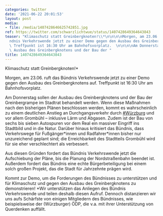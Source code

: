 ```yaml
---
categories: twitter
date: '2021-06-22 20:01:53'
layout: post
media:
- file: /media/1407428646625742851.jpg
ref: https://twitter.com/schwarzlichtwue/status/1407428649364643843
teaser: "Klimaschutz statt Greinbergknoten!\\*\n\n\n\nMorgen, am 23.06. ruft das B\xFC\
  ndnis Verkehrswende jetzt zu einer Demo gegen den Ausbau des Greinbergknotens auf.\
  \ Treffpunkt ist 16:30 Uhr am Bahnhofsvorplatz.  \n\n\n\nAm Donnerstag sollen der\
  \ Ausbau des Greinbergknotens und der Bau der "
title: 1407428649364643843
---
```

Klimaschutz statt Greinbergknoten!\*



Morgen, am 23.06. ruft das Bündnis Verkehrswende jetzt zu einer Demo gegen den Ausbau des Greinbergknotens auf. Treffpunkt ist 16:30 Uhr am Bahnhofsvorplatz.  



Am Donnerstag sollen der Ausbau des Greinbergknotens und der Bau der 
Greinbergrampe im Stadtrat behandelt werden. Wenn diese Maßnahmen nach den bisherigen Plänen beschlossen werden, kommt es wahrscheinlich zu einem deutlichen Anstieg an Durchgangsverkehr durch [#Würzburg](/t/würzburg) und vor allem Grombühl – inklusive Lärm und Abgasen. Zudem ist der Bau von sechs bis sieben Autospuren vor dem Real ein massiver Eingriff ins Stadtbild und in die Natur. Darüber hinaus kritisiert das Bündnis, dass Verkehrswege für Fußgänger\*innen und Radfahrer\*innen bisher nur unzureichend geplant sind; die Erreichbarkeit des Stadtteils Grombühl wird für sie eher verschlechtert als verbessert. 



Aus diesen Gründen fordert das Bündnis Verkehrswende jetzt die Aufschiebung der Pläne, bis die Planung der Nordstraßenbahn beendet ist. Außerdem fordert das Bündnis eine echte Bürgerbeteiligung bei einem solch großen Projekt, das die
Stadt für Jahrzehnte prägen wird.



Kommt zur Demo, um die Forderungen des Bündnisses zu unterstützen und für Klimaschutz und gegen den Ausbau des Greinbergknotens zu demonstrieren!
\*Wir unterstützen das Anliegen des Bündnis Verkehrswende und teilen deshalb diesen Aufruf. Dennoch distanzieren wir uns aufs Schärfste von einigen Mitgliedern des Bündnisses, wie beispielsweise der (Würzburger) ÖDP, die v.a. mit ihrer Unterstützung von Querdenken auffällt.